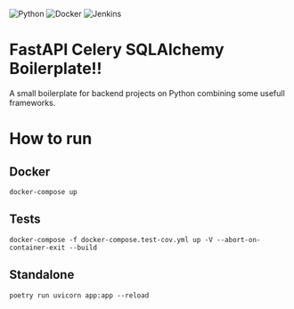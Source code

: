 ![Python](https://img.shields.io/badge/-Python-000000?style=for-the-badge&logo=Python)
![Docker](https://img.shields.io/badge/-Docker-000000?style=for-the-badge&logo=Docker)
![Jenkins](https://img.shields.io/badge/-Jenkins-000000?style=for-the-badge&logo=Jenkins)

# FastAPI Celery SQLAlchemy Boilerplate!!

A small boilerplate for backend projects on Python combining some usefull frameworks.

# How to run

## Docker

```
docker-compose up
```

## Tests

```
docker-compose -f docker-compose.test-cov.yml up -V --abort-on-container-exit --build
```

## Standalone

```
poetry run uvicorn app:app --reload
```
